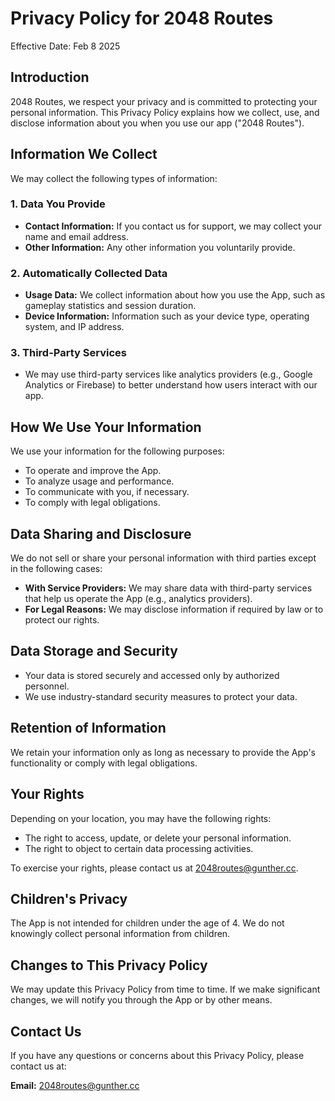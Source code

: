 # Privacy Policy for 2048 Routes

Effective Date: Feb 8 2025

## Introduction
2048 Routes, we respect your privacy and is committed to protecting your personal information. This Privacy Policy explains how we collect, use, and disclose information about you when you use our app ("2048 Routes").

## Information We Collect
We may collect the following types of information:

### 1. **Data You Provide**
- **Contact Information:** If you contact us for support, we may collect your name and email address.
- **Other Information:** Any other information you voluntarily provide.

### 2. **Automatically Collected Data**
- **Usage Data:** We collect information about how you use the App, such as gameplay statistics and session duration.
- **Device Information:** Information such as your device type, operating system, and IP address.

### 3. **Third-Party Services**
- We may use third-party services like analytics providers (e.g., Google Analytics or Firebase) to better understand how users interact with our app.

## How We Use Your Information
We use your information for the following purposes:
- To operate and improve the App.
- To analyze usage and performance.
- To communicate with you, if necessary.
- To comply with legal obligations.

## Data Sharing and Disclosure
We do not sell or share your personal information with third parties except in the following cases:
- **With Service Providers:** We may share data with third-party services that help us operate the App (e.g., analytics providers).
- **For Legal Reasons:** We may disclose information if required by law or to protect our rights.

## Data Storage and Security
- Your data is stored securely and accessed only by authorized personnel.
- We use industry-standard security measures to protect your data.

## Retention of Information
We retain your information only as long as necessary to provide the App's functionality or comply with legal obligations.

## Your Rights
Depending on your location, you may have the following rights:
- The right to access, update, or delete your personal information.
- The right to object to certain data processing activities.

To exercise your rights, please contact us at 2048routes@gunther.cc.

## Children's Privacy
The App is not intended for children under the age of 4. We do not knowingly collect personal information from children.

## Changes to This Privacy Policy
We may update this Privacy Policy from time to time. If we make significant changes, we will notify you through the App or by other means.

## Contact Us
If you have any questions or concerns about this Privacy Policy, please contact us at:

**Email:** 2048routes@gunther.cc  

